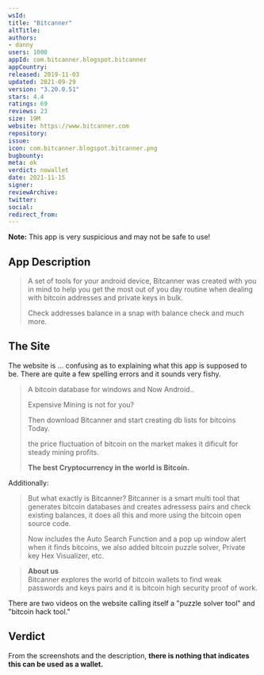 ```yaml
---
wsId: 
title: "Bitcanner"
altTitle: 
authors:
- danny
users: 1000
appId: com.bitcanner.blogspot.bitcanner
appCountry: 
released: 2019-11-03
updated: 2021-09-29
version: "3.20.0.51"
stars: 4.4
ratings: 69
reviews: 23
size: 19M
website: https://www.bitcanner.com
repository: 
issue: 
icon: com.bitcanner.blogspot.bitcanner.png
bugbounty: 
meta: ok
verdict: nowallet
date: 2021-11-15
signer: 
reviewArchive:
twitter: 
social:
redirect_from:
---
```


**Note:** This app is very suspicious and may not be safe to use!

## App Description

> A set of tools for your android device, Bitcanner was created with you in mind to help you get the most out of you day routine when dealing with bitcoin addresses and private keys in bulk.
>
> Check addresses balance in a snap with balance check and much more.

## The Site

The website is … confusing as to explaining what this app is supposed to be. There are quite a few spelling errors and it sounds very fishy.

> A bitcoin database for windows
and Now Android..
>
> Expensive Mining is not for you?
>
> Then download Bitcanner and start creating db lists for bitcoins Today.
>
> the price fluctuation of bitcoin on the market makes it dificult for  steady mining profits.
>  
> **The best Cryptocurrency in the world is Bitcoin.**

Additionally:

> But what exactly is Bitcanner? Bitcanner is a smart multi tool that generates bitcoin databases and creates adressess pairs and check existing balances,  it does all this and more using the bitcoin open source code.
>
> Now includes the Auto Search Function and a pop up window alert when it finds bitcoins, we also added bitcoin puzzle solver, Private key Hex Visualizer, etc.

> **About us**<br>
> Bitcanner explores the world of bitcoin wallets to find weak passwords and keys pairs and it is bitcoin high security proof of work.

There are two videos on the website calling itself a "puzzle solver tool" and "bitcoin hack tool."

## Verdict

From the screenshots and the description, **there is nothing that indicates this can be used as a wallet.**
